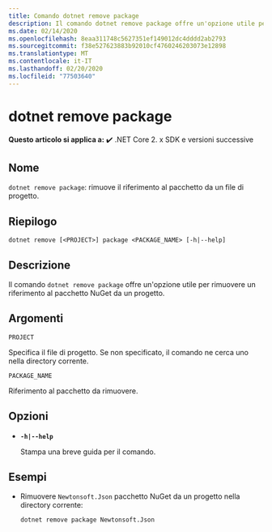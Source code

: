 ```yaml
---
title: Comando dotnet remove package
description: Il comando dotnet remove package offre un'opzione utile per rimuovere il riferimento del pacchetto NuGet a un progetto.
ms.date: 02/14/2020
ms.openlocfilehash: 8eaa311748c5627351ef149012dc4dddd2ab2793
ms.sourcegitcommit: f38e527623883b92010cf4760246203073e12898
ms.translationtype: MT
ms.contentlocale: it-IT
ms.lasthandoff: 02/20/2020
ms.locfileid: "77503640"
---
```

# <a name="dotnet-remove-package"></a>dotnet remove package

**Questo articolo si applica a:** ✔️ .NET Core 2. x SDK e versioni successive

## <a name="name"></a>Nome

`dotnet remove package`: rimuove il riferimento al pacchetto da un file di progetto.

## <a name="synopsis"></a>Riepilogo

```dotnetcli
dotnet remove [<PROJECT>] package <PACKAGE_NAME> [-h|--help]
```

## <a name="description"></a>Descrizione

Il comando `dotnet remove package` offre un'opzione utile per rimuovere un riferimento al pacchetto NuGet da un progetto.

## <a name="arguments"></a>Argomenti

`PROJECT`

Specifica il file di progetto. Se non specificato, il comando ne cerca uno nella directory corrente.

`PACKAGE_NAME`

Riferimento al pacchetto da rimuovere.

## <a name="options"></a>Opzioni

- **`-h|--help`**

  Stampa una breve guida per il comando.

## <a name="examples"></a>Esempi

- Rimuovere `Newtonsoft.Json` pacchetto NuGet da un progetto nella directory corrente:

  ```dotnetcli
  dotnet remove package Newtonsoft.Json
  ```
